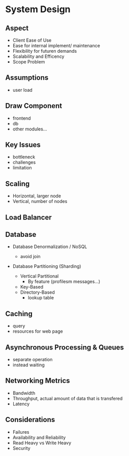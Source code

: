 # System Design 
## Aspect
- Client Ease of Use
- Ease for internal implement/ maintenance
- Flexibility for futuren demands
- Scalability and Efficency
- Scope Problem

## Assumptions
  - user load

## Draw Component
  - frontend 
  - db 
  - other modules...

## Key Issues
  - bottleneck
  - challenges
  - limitation

## Scaling
  - Horizontal, larger node
  - Vertical, number of nodes

## Load Balancer

## Database
- Database Denormalization / NoSQL
  - avoid join

- Database Partitioning (Sharding)
  - Vertical Partitional
    - By feature (profilesm messages...)
  - Key-Based
  - Directory-Based
    - lookup table

## Caching
- query
- resources for web page

## Asynchronous Processing & Queues
- separate operation
- instead waiting 

## Networking Metrics
- Bandwidth
- Throughput, actual amount of data that is transfered
- Latency

## Considerations
- Failures
- Availability and Reliability
- Read Heavy vs Write Heavy
- Security

